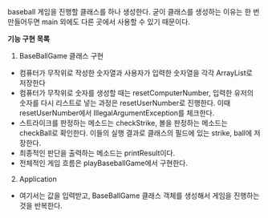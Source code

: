 baseball 게임을 진행할 클래스를 하나 생성한다. 
굳이 클래스를 생성하는 이유는 한 번 만들어두면 main 외에도 다른 곳에서 사용할 수 있기 때문이다.

**기능 구현 목록**
1. BaseBallGame 클래스 구현
- 컴퓨터가 무작위로 작성한 숫자열과 사용자가 입력한 숫자열을 각각 ArrayList로 저장한다
- 컴퓨터가 무작위로 숫자를 생성할 때는 resetComputerNumber, 입력한 유저의 숫자를 다시 리스트로 넣는 과정은 resetUserNumber로 진행한다. 이때 resetUserNumber에서 IllegalArgumentException를 체크한다.
- 스트라이크를 판정하는 메소드는 checkStrike, 볼을 판정하는 메소드는 checkBall로 확인한다. 이들의 실행 결과로 클래스의 필드에 있는 strike, ball에 저장한다.
- 최종적인 판단을 출력하는 메소드는 printResult이다.
- 전체적인 게임 흐름은 playBaseballGame에서 구현한다.

2. Application
- 여기서는 값을 입력받고, BaseBallGame 클래스 객체를 생성해서 게임을 진행하는 것을 반복한다.